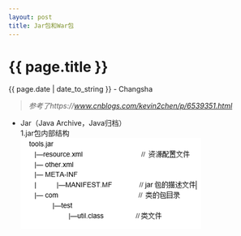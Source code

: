 ```yaml
---
layout: post  
title: Jar包和War包  
---
```


{{ page.title }}
================

<p class="meta">{{ page.date | date_to_string }} - Changsha</p> 

> _参考了https://www.cnblogs.com/kevin2chen/p/6539351.html_

+ Jar（Java Archive，Java归档）  
1.jar包内部结构  
![avatar](/images/posts/2019-03-04/jar.png)
